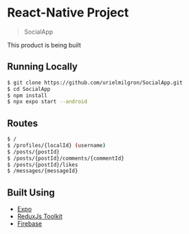 # React-Native Project

> SocialApp

This product is being built

## Running Locally

```bash
$ git clone https://github.com/urielmilgron/SocialApp.git
$ cd SocialApp
$ npm install
$ npx expo start --android
```
## Routes

```bash
$ /
$ /profiles/{localId} (username)
$ /posts/{postId}
$ /posts/{postId}/comments/{commentId}
$ /posts/{postId}/likes
$ /messages/{messageId}
```

## Built Using

- [Expo](https://expo.dev/)
- [ReduxJs Toolkit](https://redux-toolkit.js.org/)
- [Firebase](https://firebase.com)
